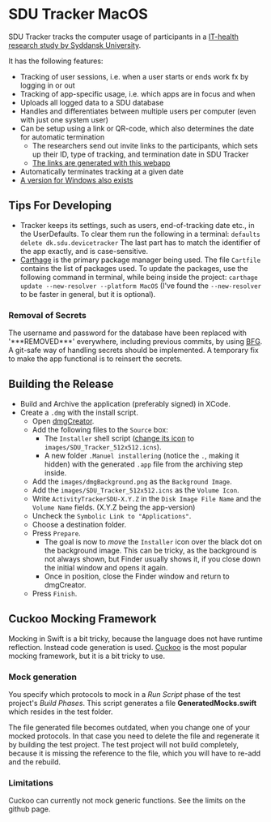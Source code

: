 # SDU Tracker MacOS

SDU Tracker tracks the computer usage of participants in a [IT-health research study by Syddansk University](https://www.researchgate.net/publication/340106467_Short-term_efficacy_of_reducing_screen_media_use_on_physical_activity_sleep_and_physiological_stress_in_families_with_children_aged_4-14_study_protocol_for_the_SCREENS_randomized_controlled_trial).

It has the following features:
   - Tracking of user sessions, i.e. when a user starts or ends work fx by logging in or out
   - Tracking of app-specific usage, i.e. which apps are in focus and when
   - Uploads all logged data to a SDU database
   - Handles and differentiates between multiple users per computer (even with just one system user)
   - Can be setup using a link or QR-code, which also determines the date for automatic termination
      - The researchers send out invite links to the participants, which sets up their ID, type of tracking, and termination date in SDU Tracker
      - [The links are generated with this webapp](https://github.com/Bargsteen/SDU-Tracker-Setup)
   - Automatically terminates tracking at a given date
   - [A version for Windows also exists](https://github.com/Bargsteen/SDU-Tracker-Windows)
   

## Tips For Developing
 * Tracker keeps its settings, such as users, end-of-tracking date etc., in the UserDefaults. To clear them run the following in a terminal: `defaults delete dk.sdu.devicetracker` The last part has to match the identifier of the app exactly, and is case-sensitive.
 * [Carthage](https://github.com/Carthage/Carthage) is the primary package manager being used. The file `Cartfile` contains the list of packages used. To update the packages, use the following command in terminal, while being inside the project: `carthage update --new-resolver --platform MacOS` (I've found the `--new-resolver` to be faster in general, but it is optional).
 
 ### Removal of Secrets
The username and password for the database have been replaced with '\*\*\*REMOVED\*\*\*' everywhere, including previous commits, by using [BFG](https://rtyley.github.io/bfg-repo-cleaner/).
A git-safe way of handling secrets should be implemented.
A temporary fix to make the app functional is to reinsert the secrets.

## Building the Release
 * Build and Archive the application (preferably signed) in XCode.
 * Create a `.dmg` with the install script.
    * Open [dmgCreator](https://sourceforge.net/projects/dmgcreator/).
    * Add the following files to the `Source` box:
      * The `Installer` shell script ([change its icon](https://9to5mac.com/2019/01/17/change-mac-icons/) to `images/SDU_Tracker_512x512.icns`).
      * A new folder `.Manuel installering` (notice the `.`, making it hidden) with the generated `.app` file from the archiving step inside.
    * Add the `images/dmgBackground.png` as the `Background Image`.
    * Add the `images/SDU_Tracker_512x512.icns` as the `Volume Icon`.
    * Write `ActivityTrackerSDU-X.Y.Z` in the `Disk Image File Name` and the `Volume Name` fields. (X.Y.Z being the app-version)
    * Uncheck the `Symbolic Link to "Applications"`.
    * Choose a destination folder.
    * Press `Prepare`.
      * The goal is now to _move_ the `Installer` icon over the black dot on the background image. This can be tricky, as the background is not always shown, but Finder usually shows it, if you close down the initial window and opens it again.
      * Once in position, close the Finder window and return to dmgCreator.
    * Press `Finish`.

## Cuckoo Mocking Framework
Mocking in Swift is a bit tricky, because the language does not have runtime reflection. Instead code generation is used.
[Cuckoo](https://github.com/Brightify/Cuckoo) is the most popular mocking framework, but it is a bit tricky to use.

### Mock generation
You specify which protocols to mock in a _Run Script_ phase of the test project's _Build Phases_.
This script generates a file **GeneratedMocks.swift** which resides in the test folder.

The file generated file becomes outdated, when you change one of your mocked protocols. 
In that case you need to delete the file and regenerate it by building the test project.
The test project will not build completely, because it is missing the reference to the file, which you will have to re-add and the rebuild.

### Limitations
Cuckoo can currently not mock generic functions. See the limits on the github page.
